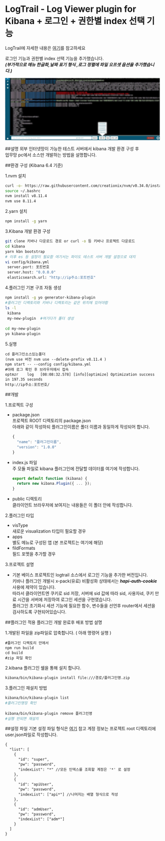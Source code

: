 # LogTrail - Log Viewer plugin for Kibana + 로그인 + 권한별 index 선택 기능

LogTrail에 자세한 내용은 [여기](https://github.com/sivasamyk/logtrail/)를 참고하세요

로그인 기능과 권한별 index 선택 기능을 추가했습니다.\
***(부가적으로 메뉴 한글화,날짜 표기 형식 ,로그 정렬에 파일 오프셋 옵션을 추가했습니다.)***

![Events](screenshot.png)

##설명
외부 인터넷망이 가능한 테스트 서버에서 kibana 개발 환경 구성 후\
업무망 pc에서 소스만 개발하는 방법을 설명합니다.

##환경 구성 (Kibana 6.4 기준)

1.nvm 설치
``` bash
curl -o- https://raw.githubusercontent.com/creationix/nvm/v0.34.0/install.sh | bash
source ~/.bashrc
nvm install v8.11.4
nvm use 8.11.4
```
2.yarn 설치
``` bash
npm install -g yarn
```
3.Kibana 개발 환경 구성
``` bash
git clone 키바나 다운로드 경로 or curl -o 등 키바나 프로젝트 다운로드
cd kibana
yarn kbn bootstrap
# 이후 es 등 설정이 필요함 여기서는 파이도 테스트 서버 개발 설정으로 대치
vi config/kibana.yml
 server.port: 포트번호
 server.host: "0.0.0.0"
 elasticsearch.url: "http://ip주소:포트번호"
```
4.플러그인 기본 구조 자동 생성
``` bash
npm install -g yo generator-kibana-plugin
#플러그인 디렉토리와 키바나 디렉토리는 같은 위치에 있어야함
ls -l
 kibana
 my-new-plugin  #여기다가 폴더 생성

cd my-new-plugin
yo kibana-plugin
```
5.실행
```
cd 플러그인소스있는폴더
(nvm use 버전 nvm use --delete-prefix v8.11.4 )
npm start -- --config config/kibana.yml
#아래 로그 확인 후 브라우저에서 접속
optmzr    log   [08:08:32.578] [info][optimize] Optimization success in 197.35 seconds
http://ip주소:포트번호/
```

##개발

1.프로젝트 구성
   * package.json\
   프로젝트 ROOT 디렉토리의 package.json\
   아래와 같이 작성하되 플러그인이름은 폴더 이름과 동일하게 작성되어 합니다.
        ```javascript
        {
          "name": "플러그인이름",
          "version": "1.0.0"
        }
        ```
   * index.js 파일\
   주 모듈 파일로 kibana 플러그인에 전달할 데이터를 여기에 작성합니다.
        ```javascript
        export default function (kibana) {
          return new kibana.Plugin({ ... });
        }
        ```
   * public 디렉토리\
   클라이언트 브라우저에 보여지는 내용들은 이 폴더 안에 작성합니다.

2.플러그인 타입
   * visType\
   새로운 visualization 타입이 필요할 경우 
   * apps\
   별도 메뉴로 구성된 앱 (본 프로젝트는 여기에 해당)
   * fildFormats\
   필드 포멧을 추가할 경우

3.프로젝트 설명
  * 기본 베이스 프로젝트인 logtrail 소스에서 로그인 기능을 추가한 버전입니다.\
  키바나 플러그인 개발시 x-pack(유료) 비활성화 상태에서는 ***hapi-auth-cookie*** 사용에 제약이 있습니다.\
  따라서 클라이언트엔 쿠키로 sid 저장, 서버에 sid 값에 따라 sid, 사용자id, 쿠키 만료 시간을 서버에 저장하여 로그인 세션을 구현였습니다.\
  플러그인 초기화시 세션 기능에 필요한 함수, 변수들을 선언후 router에서 세션을 검사하도록 구현되어있습니다.
   
##플러그인 적용
플러그인 개발 완료후 배포 방법 설명

1.개발된 파일을 zip파일로 압축합니다. ( 아래 명령어 실행 )
```
#플러그인 디렉토리 안에서
npm run build
cd build
#zip 파일 확인
```

2.kibana 플러그인 쉘을 통해 설치 합니다.
```bash
kibana/bin/kibana-plugin install file:///경로/플러그인명.zip
```

3.플러그인 재설치 방법
```bash
kibana/bin/kibana-plugin list
#플러그인명칭 확인

kibana/bin/kibana-plugin remove 플러그인명
#실행 안되면 재설치
```

##설정 파일
기본 설정 파일 형식은 [여기](https://github.com/sivasamyk/logtrail#configuration) 참고
계정 정보는 프로젝트 root 디렉토리에 user.json파일로 작성합니다.
```
{
  "list": [
    {
      "id": "super",
      "pw": "password",
      "indexList": "*" //모든 인덱스를 조회할 계정은 '*' 로 설정
    },
    {
      "id": "apiUser",
      "pw": "password",
      "indexList": ["api*"] //나머지는 배열 형식으로 작성
    },
    {
      "id": "admUser",
      "pw": "password",
      "indexList": ["adm*"]
    }
  ]
}
```